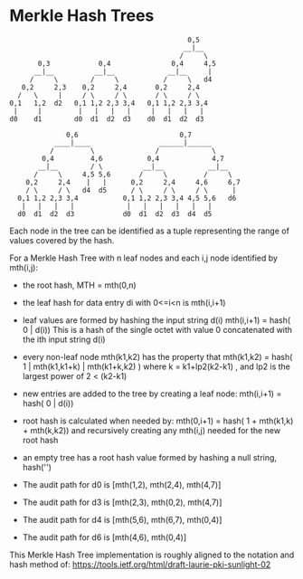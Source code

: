# Merkle Hash Trees 

                                                0,5
                                               __|__
                                              /     \
           0,3            0,4               0,4     4,5   
          __|__          __|__             __|__     |
         /     \        /     \           /     \   d4
       0,2     2,3    0,2     2,4       0,2     2,4
      /   \     |     / \     / \       / \     / \
    0,1   1,2  d2   0,1 1,2 2,3 3,4   0,1 1,2 2,3 3,4
     |     |         |   |   |   |     |   |   |   |
    d0    d1        d0  d1  d2  d3    d0  d1  d2  d3
      
                  0,6                         0,7
               ____|____                 ______|______
              /         \               /             \   
            0,4         4,6           0,4             4,7            
           __|__        / \          __|__           __|__
          /     \     4,5 5,6       /     \         /     \
        0,2     2,4    |   |      0,2     2,4     4,6     6,7      
        / \     / \   d4  d5      / \     / \     / \      |
      0,1 1,2 2,3 3,4           0,1 1,2 2,3 3,4 4,5 5,6   d6       
       |   |   |   |             |   |   |   |   |   |
      d0  d1  d2  d3            d0  d1  d2  d3  d4  d5  
      
Each node in the tree can be identified as a tuple representing the range
of values covered by the hash.
   
For a Merkle Hash Tree with n leaf nodes and each i,j node
identified by mth(i,j):

- the root hash, MTH = mth(0,n)
- the leaf hash for data entry di with 0<=i<n is mth(i,i+1)
- leaf values are formed by hashing the input string d(i)
        mth(i,i+1) = hash( 0 | d(i))
        This is a hash of the single octet with value 0 concatenated with the ith input string d(i)
- every non-leaf node mth(k1,k2) has the property that
        mth(k1,k2) = hash( 1 | mth(k1,k1+k) | mth(k1+k,k2) )
        where k = k1+lp2(k2-k1) , and lp2 is the largest power of 2 < (k2-k1)
- new entries are added to the tree by creating a leaf node:
      mth(i,i+1) = hash( 0 | d(i))
- root hash is calculated when needed by:
        mth(0,i+1) = hash( 1 + mth(k1,k) + mth(k,k2))
        and recursively creating any mth(i,j) needed for the new root hash
- an empty tree has a root hash value formed by hashing a null string, hash('')

- The audit path for d0 is [mth(1,2), mth(2,4), mth(4,7)]
- The audit path for d3 is [mth(2,3), mth(0,2), mth(4,7)]
- The audit path for d4 is [mth(5,6), mth(6,7), mth(0,4)]
- The audit path for d6 is [mth(4,6), mth(0,4)]

This Merkle Hash Tree implementation is roughly aligned to the notation and
hash method of: https://tools.ietf.org/html/draft-laurie-pki-sunlight-02 

